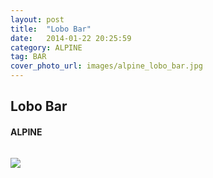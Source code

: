 ```yaml
---
layout: post
title:  "Lobo Bar"
date:   2014-01-22 20:25:59
category: ALPINE
tag: BAR
cover_photo_url: images/alpine_lobo_bar.jpg
---
```


<div class="section-title">
  <h2>Lobo Bar</h2>
    <h4>ALPINE</h4>
    <div class="divider-border"></div>
</div> 
<div class="column small-6">
    <p>
    </p>
<div class="column small-6">
    <img src="{{ "images/alpine_lobo_bar.jpg" | prepend: site.baseurl }}">
</div>